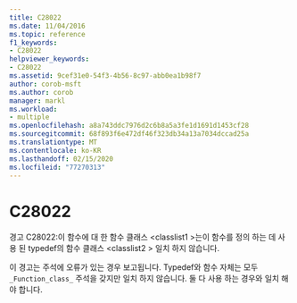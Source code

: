 ```yaml
---
title: C28022
ms.date: 11/04/2016
ms.topic: reference
f1_keywords:
- C28022
helpviewer_keywords:
- C28022
ms.assetid: 9cef31e0-54f3-4b56-8c97-abb0ea1b98f7
author: corob-msft
ms.author: corob
manager: markl
ms.workload:
- multiple
ms.openlocfilehash: a8a743ddc7976d2c6b8a5a3fe1d1691d1453cf28
ms.sourcegitcommit: 68f893f6e472df46f323db34a13a7034dccad25a
ms.translationtype: MT
ms.contentlocale: ko-KR
ms.lasthandoff: 02/15/2020
ms.locfileid: "77270313"
---
```

# <a name="c28022"></a>C28022
경고 C28022:이 함수에 대 한 함수 클래스 \<classlist1 >는이 함수를 정의 하는 데 사용 된 typedef의 함수 클래스 \<classlist2 > 일치 하지 않습니다.

 이 경고는 주석에 오류가 있는 경우 보고됩니다. Typedef와 함수 자체는 모두 `_Function_class_` 주석을 갖지만 일치 하지 않습니다. 둘 다 사용 하는 경우와 일치 해야 합니다.
